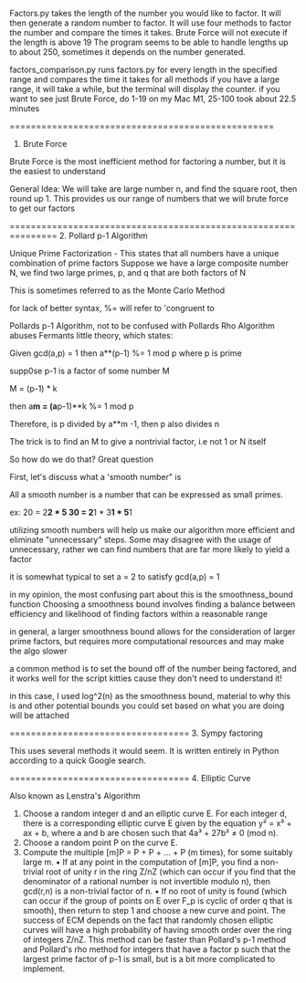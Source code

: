 Factors.py takes the length of the number you would like to factor. It will then generate a random number to factor.
 It will use four methods to factor the number and compare the times it takes.
 Brute Force will not execute if the length is above 19
 The program seems to be able to handle lengths up to about 250, sometimes it depends on the number generated.



factors_comparison.py runs factors.py for every length in the specified range and compares the time it takes for all methods
if you have a large range, it will take a while, but the terminal will display the counter. 
if you want to see just Brute Force, do 1-19
on my Mac M1, 25-100 took about 22.5 minutes



==================================================
1. Brute Force


Brute Force is the most inefficient method for factoring a number, 
but it is the easiest to understand


General Idea: We will take are large number n, and find the square root, then round up 1.
This provides us our range of numbers that we will brute force to get our factors


===============================================================
2. Pollard p-1 Algorithm


Unique Prime Factorization - This states that all numbers have a unique combination of prime factors
Suppose we have a large composite number N, we find two large primes, p, and q that are both factors of N 

This is sometimes referred to as the Monte Carlo Method

for lack of better syntax, %= will refer to 'congruent to 

Pollards p-1 Algorithm, not to be confused with Pollards Rho Algorithm
abuses Fermants little theory, which states:

Given gcd(a,p) = 1 then a**(p-1) %= 1 mod p     where p is prime

supp0se p-1 is a factor of some number M 

M = (p-1) * k 

then a**m = (a**p-1)**k %= 1 mod p 

Therefore, is p divided by a**m -1, then p also divides n

The trick is to find an M to give a nontrivial factor, i.e not 1 or N itself

So how do we do that? Great question 

First, let's discuss what a 'smooth number" is

All a smooth number is a number that can be expressed as small primes. 

ex: 20 = 2**2 * 5     30 = 2**1 * 3**1 * 5**1

utilizing smooth numbers will help us make our algorithm more efficient 
and eliminate "unnecessary" steps. Some may disagree with the usage of 
unnecessary, rather we can find numbers that are far more likely to yield a factor

it is somewhat typical to set a = 2 to satisfy gcd(a,p) = 1

in my opinion, the most confusing part about this is the smoothness_bound function
Choosing a smoothness bound involves finding a balance between efficiency and likelihood
of finding factors within a reasonable range

in general, a larger smoothness bound allows for the consideration of larger prime factors,
but requires more computational resources and may make the algo slower

a common method is to set the bound off of the number being factored, and it
works well for the script kitties cause they don't need to understand it!

in this case, I used log^2(n) as the smoothness bound, material to why this is
and other potential bounds you could set based on what you are doing will be attached

==================================
3. Sympy factoring


This uses several methods it would seem. It is written entirely in Python according to a quick Google search.


==================================
4. Elliptic Curve

Also known as Lenstra's Algorithm
1. Choose a random integer d and an elliptic curve E. For each integer d, there is a corresponding elliptic curve E given by the equation y² = x³ + ax + b, where a and b are chosen such that 4a³ + 27b² ≠ 0 (mod n).
2. Choose a random point P on the curve E.
3. Compute the multiple [m]P = P + P + ... + P (m times), for some suitably large m.
 	▪	If at any point in the computation of [m]P, you find a non-trivial root of unity r in the ring Z/nZ (which can occur if you find that the denominator of a rational number is not invertible modulo n), then gcd(r,n) is a non-trivial factor of n.
 	▪	If no root of unity is found (which can occur if the group of points on E over F_p is cyclic of order q that is smooth), then return to step 1 and choose a new curve and point.
The success of ECM depends on the fact that randomly chosen elliptic curves will have a high probability of having smooth order over the ring of integers Z/nZ.
This method can be faster than Pollard's p-1 method and Pollard's rho method for integers that have a factor p such that the largest prime factor of p-1 is small, but is a bit more complicated to implement.
